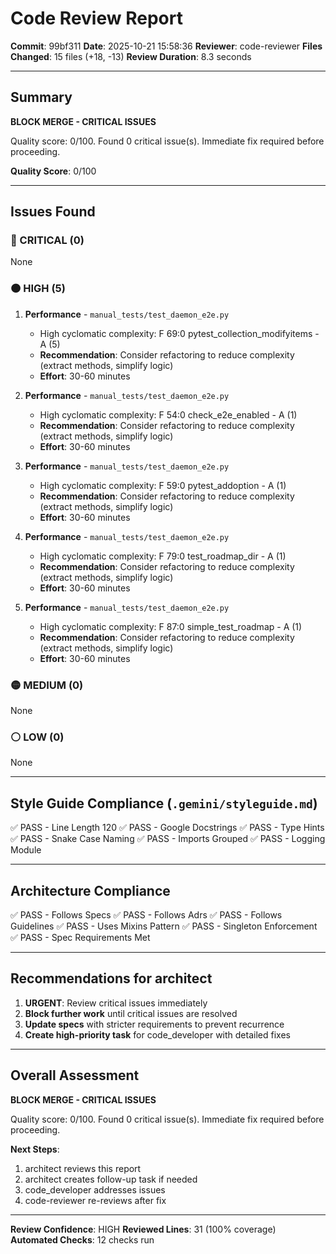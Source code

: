 # Code Review Report

**Commit**: 99bf311
**Date**: 2025-10-21 15:58:36
**Reviewer**: code-reviewer
**Files Changed**: 15 files (+18, -13)
**Review Duration**: 8.3 seconds

---

## Summary

**BLOCK MERGE - CRITICAL ISSUES**

Quality score: 0/100. Found 0 critical issue(s). Immediate fix required before proceeding.

**Quality Score**: 0/100

---

## Issues Found

### 🔴 CRITICAL (0)

None

### 🟠 HIGH (5)

1. **Performance** - `manual_tests/test_daemon_e2e.py`
   - High cyclomatic complexity: F 69:0 pytest_collection_modifyitems - A (5)
   - **Recommendation**: Consider refactoring to reduce complexity (extract methods, simplify logic)
   - **Effort**: 30-60 minutes

2. **Performance** - `manual_tests/test_daemon_e2e.py`
   - High cyclomatic complexity: F 54:0 check_e2e_enabled - A (1)
   - **Recommendation**: Consider refactoring to reduce complexity (extract methods, simplify logic)
   - **Effort**: 30-60 minutes

3. **Performance** - `manual_tests/test_daemon_e2e.py`
   - High cyclomatic complexity: F 59:0 pytest_addoption - A (1)
   - **Recommendation**: Consider refactoring to reduce complexity (extract methods, simplify logic)
   - **Effort**: 30-60 minutes

4. **Performance** - `manual_tests/test_daemon_e2e.py`
   - High cyclomatic complexity: F 79:0 test_roadmap_dir - A (1)
   - **Recommendation**: Consider refactoring to reduce complexity (extract methods, simplify logic)
   - **Effort**: 30-60 minutes

5. **Performance** - `manual_tests/test_daemon_e2e.py`
   - High cyclomatic complexity: F 87:0 simple_test_roadmap - A (1)
   - **Recommendation**: Consider refactoring to reduce complexity (extract methods, simplify logic)
   - **Effort**: 30-60 minutes

### 🟡 MEDIUM (0)

None

### ⚪ LOW (0)

None

---

## Style Guide Compliance (`.gemini/styleguide.md`)

✅ PASS - Line Length 120
✅ PASS - Google Docstrings
✅ PASS - Type Hints
✅ PASS - Snake Case Naming
✅ PASS - Imports Grouped
✅ PASS - Logging Module

---

## Architecture Compliance

✅ PASS - Follows Specs
✅ PASS - Follows Adrs
✅ PASS - Follows Guidelines
✅ PASS - Uses Mixins Pattern
✅ PASS - Singleton Enforcement
✅ PASS - Spec Requirements Met

---

## Recommendations for architect


1. **URGENT**: Review critical issues immediately
2. **Block further work** until critical issues are resolved
3. **Update specs** with stricter requirements to prevent recurrence
4. **Create high-priority task** for code_developer with detailed fixes

---

## Overall Assessment

**BLOCK MERGE - CRITICAL ISSUES**

Quality score: 0/100. Found 0 critical issue(s). Immediate fix required before proceeding.

**Next Steps**:
1. architect reviews this report
2. architect creates follow-up task if needed
3. code_developer addresses issues
4. code-reviewer re-reviews after fix

---

**Review Confidence**: HIGH
**Reviewed Lines**: 31 (100% coverage)
**Automated Checks**: 12 checks run
